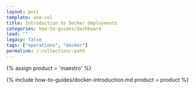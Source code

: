 ```yaml
---
layout: post
template: one-col
title: Introduction to Docker deployments
categories: how-to-guides/dashboard
lead: ""
legacy: false
tags: ["operations", "docker"]
permalink: /:collection/:path
---
```



{% assign product = 'maestro' %}

{% include how-to-guides/docker-introduction.md product = product %}
